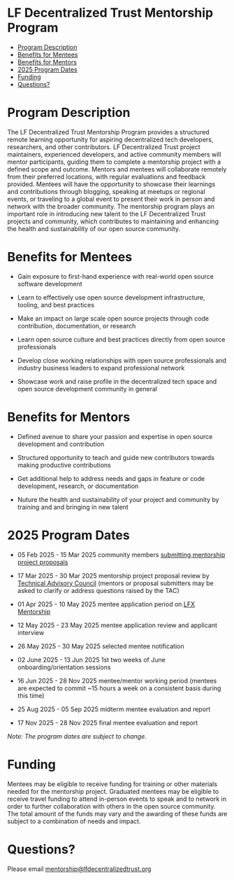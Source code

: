 # LF Decentralized Trust Mentorship Program

*   [Program Description](#program-description)
*   [Benefits for Mentees](#benefits-for-mentees)
*   [Benefits for Mentors](#benefits-for-Mentors)
*   [2025 Program Dates](#2025-program-dates)
*   [Funding](#funding)
*   [Questions?](#questions)

# Program Description

The LF Decentralized Trust Mentorship Program provides a structured remote learning opportunity for aspiring decentralized tech developers, researchers, and other contributors. LF Decentralized Trust project maintainers, experienced developers, and active community members will mentor participants, guiding them to complete a mentorship project with a defined scope and outcome. Mentors and mentees will collaborate remotely from their preferred locations, with regular evaluations and feedback provided. Mentees will have the opportunity to showcase their learnings and contributions through blogging, speaking at meetups or regional events, or traveling to a global event to present their work in person and network with the broader community. The mentorship program plays an important role in introducing new talent to the LF Decentralized Trust projects and community, which contributes to maintaining and enhancing the health and sustainability of our open source community. 

# Benefits for Mentees

*   Gain exposure to first-hand experience with real-world open source software development
    
*   Learn to effectively use open source development infrastructure, tooling, and best practices

*   Make an impact on large scale open source projects through code contribution, documentation, or research
    
*   Learn open source culture and best practices directly from open source professionals
      
*   Develop close working relationships with open source professionals and industry business leaders to expand professional network
    
*   Showcase work and raise profile in the decentralized tech space and open source development community in general

# Benefits for Mentors

*   Defined avenue to share your passion and expertise in open source development and contribution

*   Structured opportunity to teach and guide new contributors towards making productive contributions  
 
*   Get additional help to address needs and gaps in feature or code development, research, or documentation

*   Nuture the health and sustainability of your project and community by training and and bringing in new talent
    
# 2025 Program Dates 

*   05 Feb 2025 - 15 Mar 2025 community members [submitting mentorship project proposals](https://github.com/LF-Decentralized-Trust-Mentorships/mentorship-program/issues/new?template=mentorship-project.yml) 
    
*   17 Mar 2025 - 30 Mar 2025 mentorship project proposal review by [Technical Advisory Council](https://lf-decentralized-trust.github.io/governance/member-info/tac-members.html) (mentors or proposal submitters may be asked to clarify or address questions raised by the TAC)
    
*   01 Apr 2025 - 10 May 2025 mentee application period on [LFX Mentorship](https://mentorship.lfx.linuxfoundation.org/)
*   12 May 2025 - 23 May 2025 mentee application review and applicant interview
    
*   26 May 2025 - 30 May 2025 selected mentee notification
    
*   02 June 2025 - 13 Jun 2025 1st two weeks of June onboarding/orientation sessions
*   16 Jun 2025 - 28 Nov 2025 mentee/mentor working period (mentees are expected to commit ~15 hours a week on a consistent basis during this time) 
*   25 Aug 2025 - 05 Sep 2025 midterm mentee evaluation and report
*   17 Nov 2025 - 28 Nov 2025  final mentee evaluation and report

_Note: The program dates are subject to change._

# Funding

Mentees may be eligible to receive funding for training or other materials needed for the mentorship project. Graduated mentees may be eligible to receive travel funding to attend in-person events to speak and to network in order to further collaboration with others in the open source community. The total amount of the funds may vary and the awarding of these funds are subject to a combination of needs and impact. 

# Questions?

Please email [mentorship@lfdecentralizedtrust.org](mailto:mentorship@lfdecentralizedtrust.org)
